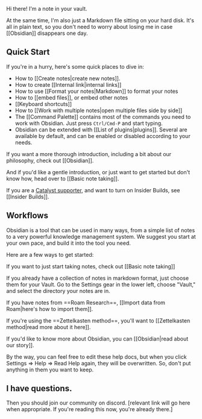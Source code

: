 Hi there! I'm a note in your vault.

At the same time, I'm also just a Markdown file sitting on your hard disk. It's all in plain text, so you don't need to worry about losing me in case [[Obsidian]] disappears one day.



## Quick Start

If you're in a hurry, here's some quick places to dive in:

- How to [[Create notes|create new notes]].
- How to create [[Internal link|internal links]]
- How to use [[Format your notes|Markdown]] to format your notes
- How to [[embed files]], or embed other notes
- [[Keyboard shortcuts]]
- How to [[Work with multiple notes|open multiple files side by side]]
- The [[Command Palette]] contains most of the commands you need to work with Obsidian. Just press `Ctrl/Cmd-P` and start typing. 
- Obsidian can be extended with [[List of plugins|plugins]]. Several are available by default, and can be enabled or disabled according to your needs.


If you want a more thorough introduction, including a bit about our philosophy, check out [[Obsidian]]. 

And if you'd like a gentle introduction, or just want to get started but don't know how, head over to [[Basic note taking]].

If you are a [Catalyst supporter](https://obsidian.md/pricing), and want to turn on Insider Builds, see [[Insider Builds]].

## Workflows

Obsidian is a tool that can be used in many ways, from a simple list of notes to a very powerful knowledge management system. We suggest you start at your own pace, and build it into the tool you need. 

Here are a few ways to get started: 

If you want to just start taking notes, check out [[Basic note taking]]

If you already have a collection of notes in markdown format, just choose them for your Vault. Go to the Settings gear in the lower left, choose "Vault," and select the directory your notes are in. 

If you have notes from ==Roam Research==, [[Import data from Roam|here's how to import them]].

If you're using the ==Zettelkasten method==, you'll want to [[Zettelkasten method|read more about it here]].

If you'd like to know more about Obsidian, you can [[Obsidian|read about our story]].

By the way, you can feel free to edit these help docs, but when you click Settings => Help => Read Help again, they will be overwritten. So, don't put anything in them you want to keep. 

## I have questions. 

Then you should join our community on discord. [relevant link will go here when appropriate. If you're reading this now, you're already there.]

